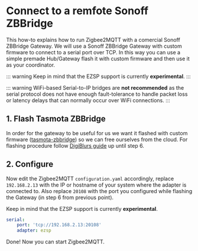 # Connect to a remfote Sonoff ZBBridge

This how-to explains how to run Zigbee2MQTT with a comercial Sonoff ZBBridge Gateway.
We will use a Sonoff ZBBridge Gateway with custom firmware to connect to a serial port over TCP.
In this way you can use a simple premade Hub/Gateway flash it with custom firmware and then use it as your coordinator.

::: warning
Keep in mind that the EZSP support is currently **experimental**.
:::

::: warning
WiFi-based Serial-to-IP bridges are **not recommended** as the serial protocol does not have enough fault-tolerance to handle packet loss or latency delays that can normally occur over WiFi connections.
:::

## 1. Flash Tasmota ZBBridge
In order for the gateway to be useful for us we want it flashed with custom firmware ([tasmota-zbbridge](https://tasmota.github.io/docs/Zigbee/)) so we can free ourselves from the cloud.
For flashing procedure follow [DigiBlurs guide](https://www.digiblur.com/2020/07/how-to-use-sonoff-zigbee-bridge-with.html) up until step 6.


## 2. Configure
Now edit the Zigbee2MQTT `configuration.yaml` accordingly, replace `192.168.2.13` with the IP or hostname of your system where the adapter is connected to. Also replace `20108` with the port you configured while flashing the Gateway (in step 6 from previous point).

Keep in mind that the EZSP support is currently **experimental**.

```yaml
serial:
    port: 'tcp://192.168.2.13:20108'
    adapter: ezsp
```

Done! Now you can start Zigbee2MQTT.

